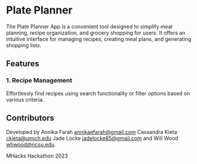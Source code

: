 # Plate Planner
The Plate Planner App is a convenient tool designed to simplify meal planning, recipe organization, and grocery shopping for users. It offers an intuitive interface for managing recipes, creating meal plans, and generating shopping lists.

## Features
### 1. Recipe Management
Effortlessly find recipes using search functionality or filter options based on various criteria.

## Contributors

Developed by Annika Farah <annikaefarah@gmail.com> Cassandra Kieta <ckieta@umich.edu> Jade Locke <jadelocke85@gmail.com> and Will Wood <whwood@ncsu.edu>.

MHacks Hackathon 2023
